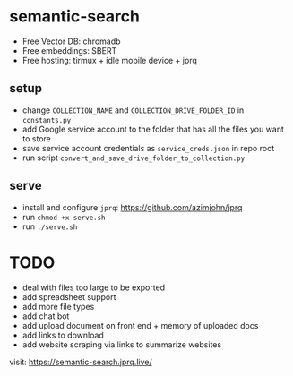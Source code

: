 # semantic-search
- Free Vector DB: chromadb
- Free embeddings: SBERT
- Free hosting: tirmux + idle mobile device + jprq

## setup
- change `COLLECTION_NAME` and `COLLECTION_DRIVE_FOLDER_ID` in `constants.py`
- add Google service account to the folder that has all the files you want to store
- save service account credentials as `service_creds.json` in repo root
- run script `convert_and_save_drive_folder_to_collection.py`

## serve
- install and configure `jprq`: https://github.com/azimjohn/jprq
- run `chmod +x serve.sh`
- run `./serve.sh`

# TODO
- deal with files too large to be exported
- add spreadsheet support
- add more file types
- add chat bot
- add upload document on front end + memory of uploaded docs
- add links to download
- add website scraping via links to summarize websites

visit: https://semantic-search.jprq.live/
